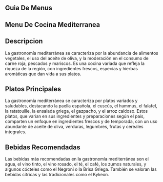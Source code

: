 ## Guia De Menus

## Menu De Cocina Mediterranea

## Descripcion
La gastronomía mediterránea se caracteriza por la abundancia de alimentos vegetales, el uso del aceite de oliva, y la moderación en el consumo de carne roja, pescados y mariscos. Es una cocina variada que refleja la riqueza de la región, con ingredientes frescos, especias y hierbas aromáticas que dan vida a sus platos. 

## Platos Principales

La gastronomía mediterránea se caracteriza por platos variados y saludables, destacando la paella española, el cuscús, el hummus, el falafel, la ratatouille, la ensalada griega, el gazpacho, y el arroz caldoso. Estos platos, que varían en sus ingredientes y preparaciones según el país, comparten un enfoque en ingredientes frescos y de temporada, con un uso abundante de aceite de oliva, verduras, legumbres, frutas y cereales integrales. 

## Bebidas Recomendadas 
Las bebidas más recomendadas en la gastronomía mediterránea son el agua, el vino tinto, el vino rosado, el té, el café, los zumos naturales, y algunos cócteles como el Negroni o la Brisa Griega. También se valoran las bebidas cítricas y las tradicionales como el Kykeon. 
